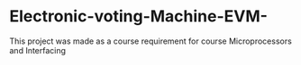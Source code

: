 # Electronic-voting-Machine-EVM-
This project was made as a course requirement for course Microprocessors and Interfacing
